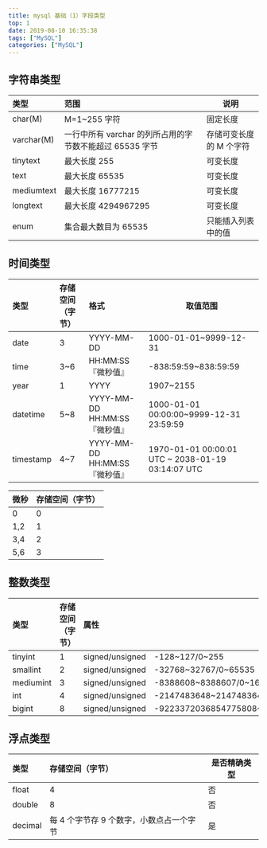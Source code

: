 ```yaml
---
title: mysql 基础（1）字段类型
top: 1
date: 2019-08-10 16:35:38
tags: ["MySQL"]
categories: ["MySQL"]
---
```


## 字符串类型

| 类型       | 范围                                                     | 说明                    |
| :--------- | :------------------------------------------------------- | ----------------------- |
| char(M)    | M=1~255 字符                                             | 固定长度                |
| varchar(M) | 一行中所有 varchar 的列所占用的字节数不能超过 65535 字节 | 存储可变长度的 M 个字符 |
| tinytext   | 最大长度 255                                             | 可变长度                |
| text       | 最大长度 65535                                           | 可变长度                |
| mediumtext | 最大长度 16777215                                        | 可变长度                |
| longtext   | 最大长度 4294967295                                      | 可变长度                |
| enum       | 集合最大数目为 65535                                     | 只能插入列表中的值      |

## 时间类型

| 类型      | 存储空间（字节） | 格式                          | 取值范围                                          |
| :-------- | :--------------- | :---------------------------- | ------------------------------------------------- |
| date      | 3                | YYYY-MM-DD                    | 1000-01-01~9999-12-31                             |
| time      | 3~6              | HH:MM:SS『微秒值』            | -838:59:59~838:59:59                              |
| year      | 1                | YYYY                          | 1907~2155                                         |
| datetime  | 5~8              | YYYY-MM-DD HH:MM:SS『微秒值』 | 1000-01-01 00:00:00~9999-12-31 23:59:59           |
| timestamp | 4~7              | YYYY-MM-DD HH:MM:SS『微秒值』 | 1970-01-01 00:00:01 UTC ~ 2038-01-19 03:14:07 UTC |

| 微秒 | 存储空间（字节） |
| :--- | ---------------- |
| 0    | 0                |
| 1,2  | 1                |
| 3,4  | 2                |
| 5,6  | 3                |

## 整数类型

| 类型      | 存储空间（字节） | 属性            | 取值范围                                                        |
| :-------- | :--------------- | :-------------- | --------------------------------------------------------------- |
| tinyint   | 1                | signed/unsigned | -128~127/0~255                                                  |
| smallint  | 2                | signed/unsigned | -32768~32767/0~65535                                            |
| mediumint | 3                | signed/unsigned | -8388608~8388607/0~16777215                                     |
| int       | 4                | signed/unsigned | -2147483648~2147483647/0~4294967295                             |
| bigint    | 8                | signed/unsigned | -9223372036854775808~9223372036854775807/0~18446744073709551615 |

## 浮点类型

| 类型    | 存储空间（字节）                         | 是否精确类型 |
| :------ | :--------------------------------------- | ------------ |
| float   | 4                                        | 否           |
| double  | 8                                        | 否           |
| decimal | 每 4 个字节存 9 个数字，小数点占一个字节 | 是           |

